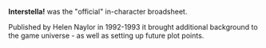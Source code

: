 **Interstella!** was the "official" in-character broadsheet. 

Published by Helen Naylor in 1992-1993 it brought additional background to the game universe - as well as setting up future plot points.